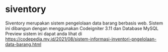 # siventory
Siventory merupakan sistem pengelolaan data barang berbasis web.
Sistem ini dibangun dengan menggunakan Codeigniter 3.11 dan Database MySQL
Preview sistem ini dapat anda lihat di https://codepedia.my.id/2021/08/sistem-informasi-inventori-pngelolaan-data-barang.html

